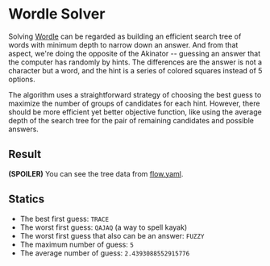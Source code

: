 # Wordle Solver

Solving [Wordle](https://www.powerlanguage.co.uk/wordle/) can be regarded as building an efficient search tree of words with minimum depth to narrow down an answer. And from that aspect, we're doing the opposite of the Akinator -- guessing an answer that the computer has randomly by hints. The differences are the answer is not a character but a word, and the hint is a series of colored squares instead of 5 options.

The algorithm uses a straightforward strategy of choosing the best guess to maximize the number of groups of candidates for each hint. However, there should be more efficient yet better objective function, like using the average depth of the search tree for the pair of remaining candidates and possible answers.

## Result

**(SPOILER)** You can see the tree data from [flow.yaml](./flow.yaml).

## Statics

- The best first guess: `TRACE`
- The worst first guess: `QAJAQ` (a way to spell kayak)
- The worst first guess that also can be an answer: `FUZZY`
- The maximum number of guess: `5`
- The average number of guess: `2.4393088552915776`
